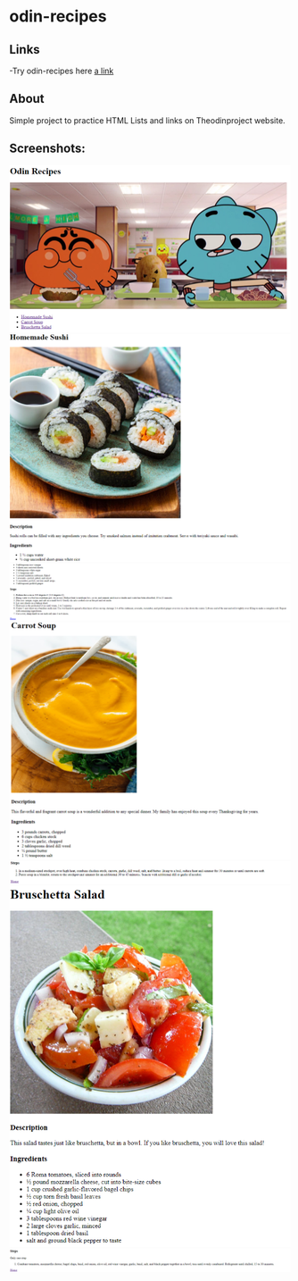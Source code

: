 # odin-recipes
## Links
-Try odin-recipes here [a link](https://astronajm.github.io/odin-recipes/)
## About
Simple project to practice HTML Lists and links on Theodinproject website.

## Screenshots:
![Alt text](screenshots/1.png?raw=true "Title")
![Alt text](screenshots/2.png?raw=true "Title")
![Alt text](screenshots/3.png?raw=true "Title")
![Alt text](screenshots/4.png?raw=true "Title")
![Alt text](screenshots/5.png?raw=true "Title")
![Alt text](screenshots/6.png?raw=true "Title")
![Alt text](screenshots/7.png?raw=true "Title")
